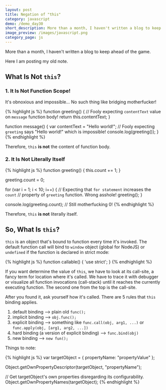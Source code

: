 ```yaml
---
layout: post
title: Negation of "this"
category: javascript
demo: /demo_day30
short_description: More than a month, I haven't written a blog to keep ahead of the game.
image_preview: /images/javascript.png
category_page: js
---
```


More than a month, I haven't written a blog to keep ahead of the game.

Here I am posting my old note.

## What Is Not `this`?

### 1. It Is Not Function Scope!

It's obnoxious and impossible...
No such thing like bridging motherfucker!

{% highlight js %}
  function greeting() {
    // Fooly expecting `contentText` value on `message` function body!
    return this.contentText;
  }

  function message() {
    var contentText = "Hello world!";
    // Fooly expecting `greeting` says "Hello world!" which is impossible!
    console.log(greeting());
  }
{% endhighlight %}

Therefore, `this` **is not** the content of function body.

### 2. It Is Not Literally Itself

{% highlight js %}
  function greeting() {
    this.count += 1;
  }

  greeting.count = 0;

  for (var i = 1; i < 10; i++) {
    // Expecting that `for statement` increases the `count`
    // property of `greeting` function. Wrong asshole!
    greeting();
  }

  console.log(greeting.count); // Still motherfucking 0!
{% endhighlight %}

Therefore, `this` **is not** literally itself.

## So, What Is `this`?

`this` is an object that's bound to function every time it's invoked.
The default function call will bind to `window` object (global for NodeJS) or
`undefined` if the function is declared in strict mode:

{% highlight js %}
  function callable() {
    'use strict';
  }
{% endhighlight %}

If you want determine the value of `this`, we have to look at its call-site, a fancy
term for location where it's called. We have to trace it with debugger or visualize
all function invocations (call-stack) until it reaches the currently executing function.
The second one from the top is the call-site.

After you found it, ask yourself how it's called. There are 5 rules that `this` binding applies.

1. default binding --> plain old `func();`
2. implicit binding --> `obj.func();`
3. explicit binding --> something like `func.call(obj, arg1, ...)` or `func.apply(obj, [arg1, arg2, ...])`
4. hard binding (a version of explicit binding) --> `func.bind(obj)`
5. new binding --> `new fun();`


Things to note:

{% highlight js %}
  var targetObject = {
    propertyName: "propertyValue"
  };

  Object.getOwnPropertyDescriptor(targetObject, "propertyName");

  // Get targetObject's own properties disregarding its configurability.
  Object.getOwnPropertyNames(targetObject);
{% endhighlight %}
